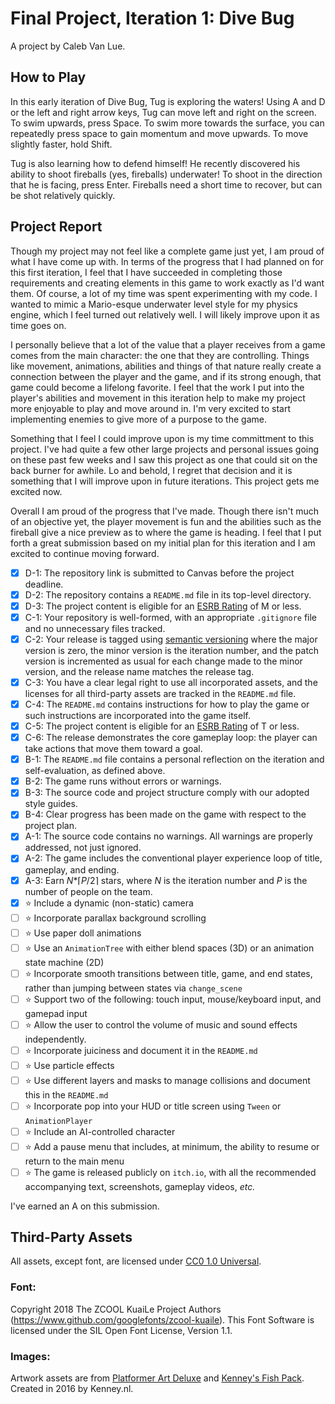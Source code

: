 # Final Project, Iteration 1: Dive Bug
A project by Caleb Van Lue.

## How to Play
In this early iteration of Dive Bug, Tug is exploring the waters! Using A and D or the left and right arrow keys, Tug can move left and right on the screen. To swim upwards, press Space. To swim more towards the surface, you can repeatedly press space to gain momentum and move upwards. To move slightly faster, hold Shift. 

Tug is also learning how to defend himself! He recently discovered his ability to shoot fireballs (yes, fireballs) underwater! To shoot in the direction that he is facing, press Enter. Fireballs need a short time to recover, but can be shot relatively quickly. 


## Project Report
Though my project may not feel like a complete game just yet, I am proud of what I have come up with. In terms of the progress that I had planned on for this first iteration, I feel that I have succeeded in completing those requirements and creating elements in this game to work exactly as I'd want them. Of course, a lot of my time was spent experimenting with my code. I wanted to mimic a Mario-esque underwater level style for my physics engine, which I feel turned out relatively well. I will likely improve upon it as time goes on.

I personally believe that a lot of the value that a player receives from a game comes from the main character: the one that they are controlling. Things like movement, animations, abilities and things of that nature really create a connection between the player and the game, and if its strong enough, that game could become a lifelong favorite. I feel that the work I put into the player's abilities and movement in this iteration help to make my project more enjoyable to play and move around in. I'm very excited to start implementing enemies to give more of a purpose to the game.

Something that I feel I could improve upon is my time committment to this project. I've had quite a few other large projects and personal issues going on these past few weeks and I saw this project as one that could sit on the back burner for awhile. Lo and behold, I regret that decision and it is something that I will improve upon in future iterations. This project gets me excited now.

Overall I am proud of the progress that I've made. Though there isn't much of an objective yet, the player movement is fun and the abilities such as the fireball give a nice preview as to where the game is heading. I feel that I put forth a great submission based on my initial plan for this iteration and I am excited to continue moving forward. 


- [X] D-1: The repository link is submitted to Canvas before the project deadline.
- [X] D-2: The repository contains a <code>README.md</code> file in its top-level directory.
- [X] D-3: The project content is eligible for an <a href="https://www.esrb.org/ratings-guide/">ESRB Rating</a> of M or less.
- [X] C-1: Your repository is well-formed, with an appropriate <code>.gitignore</code> file and no unnecessary files tracked.
- [X] C-2: Your release is tagged using <a href="https://semver.org/">semantic versioning</a> where the major version is zero, the minor version is the iteration number, and the patch version is incremented as usual for each change made to the minor version, and the release name matches the release tag.
- [X] C-3: You have a clear legal right to use all incorporated assets, and the licenses for all third-party assets are tracked in the <code>README.md</code> file.
- [X] C-4: The <code>README.md</code> contains instructions for how to play the game or such instructions are incorporated into the game itself.
- [X] C-5: The project content is eligible for an <a href="https://www.esrb.org/ratings-guide/">ESRB Rating</a> of T or less.
- [X] C-6: The release demonstrates the core gameplay loop: the player can take actions that move them toward a goal.
- [X] B-1: The <code>README.md</code> file contains a personal reflection on the iteration and self-evaluation, as defined above.
- [X] B-2: The game runs without errors or warnings.
- [X] B-3: The source code and project structure comply with our adopted style guides.
- [X] B-4: Clear progress has been made on the game with respect to the project plan.
- [X] A-1: The source code contains no warnings. All warnings are properly addressed, not just ignored.
- [X] A-2: The game includes the conventional player experience loop of title, gameplay, and ending.
- [X] A-3: Earn <em>N</em>*&lceil;<em>P</em>/2&rceil; stars, where <em>N</em> is the iteration number and <em>P</em> is the number of people on the team.
- [X] ⭐ Include a dynamic (non-static) camera
- [ ] ⭐ Incorporate parallax background scrolling
- [ ] ⭐ Use paper doll animations
- [ ] ⭐ Use an <code>AnimationTree</code> with either blend spaces (3D) or an animation state machine (2D)
- [ ] ⭐ Incorporate smooth transitions between title, game, and end states, rather than jumping between states via <code>change_scene</code>
- [ ] ⭐ Support two of the following: touch input, mouse/keyboard input, and gamepad input
- [ ] ⭐ Allow the user to control the volume of music and sound effects independently.
- [ ] ⭐ Incorporate juiciness and document it in the <code>README.md</code>
- [ ] ⭐ Use particle effects
- [ ] ⭐ Use different layers and masks to manage collisions and document this in the <code>README.md</code>
- [ ] ⭐ Incorporate pop into your HUD or title screen using <code>Tween</code> or <code>AnimationPlayer</code>
- [ ] ⭐ Include an AI-controlled character
- [ ] ⭐ Add a pause menu that includes, at minimum, the ability to resume or return to the main menu
- [ ] ⭐ The game is released publicly on <code>itch.io</code>, with all the recommended accompanying text, screenshots, gameplay videos, <i>etc.</i>

I've earned an A on this submission.


## Third-Party Assets
All assets, except font, are licensed under [CC0 1.0 Universal](https://creativecommons.org/publicdomain/zero/1.0/). 

### Font: 
Copyright 2018 The ZCOOL KuaiLe Project Authors (https://www.github.com/googlefonts/zcool-kuaile). This Font Software is licensed under the SIL Open Font License, Version 1.1.

### Images:
Artwork assets are from [Platformer Art Deluxe](https://kenney.nl/assets/platformer-art-deluxe) and [Kenney's Fish Pack](https://kenney.nl/assets/fish-pack). Created in 2016 by Kenney.nl.
